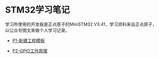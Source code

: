 # STM32学习笔记

学习所使用的开发板是正点原子的MiniSTM32 V3.41，学习资料来自正点原子，以公众号图文来做个人学习记录。

- [P1-新建工程模板](P1-新建工程模板.md)

- [P2-GPIO工作原理](P2-GPIO工作原理.md)